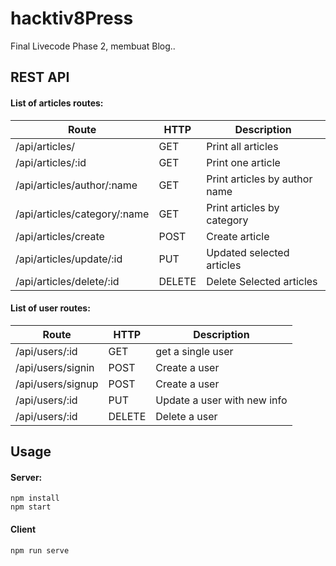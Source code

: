 # **hacktiv8Press**
Final Livecode Phase 2, membuat Blog..

## REST API
#### List of articles routes:
|**Route**|**HTTP**|**Description**|
|---------|--------|---------------|
|/api/articles/|GET|Print all articles|
|/api/articles/:id|GET|Print one article|
|/api/articles/author/:name|GET|Print articles by author name|
|/api/articles/category/:name|GET|Print articles by category|
|/api/articles/create|POST|Create article|
|/api/articles/update/:id|PUT|Updated selected articles|
|/api/articles/delete/:id|DELETE|Delete Selected articles|

#### List of user routes:
|**Route**|**HTTP**|**Description**|
|---------|--------|---------------|
|/api/users/:id|GET|get a single user|
|/api/users/signin|POST|Create a user|
|/api/users/signup|POST|Create a user|
|/api/users/:id|PUT|Update a user with new info|
|/api/users/:id|DELETE|Delete a user|

## Usage
#### Server:
```
npm install
npm start
```

#### Client
```
npm run serve
```
